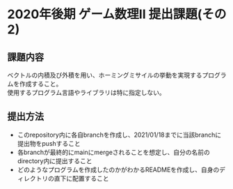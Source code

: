 # 2020年後期 ゲーム数理II 提出課題(その2)
## 課題内容
ベクトルの内積及び外積を用い、ホーミングミサイルの挙動を実現するプログラムを作成すること。  
使用するプログラム言語やライブラリは特に指定しない。

## 提出方法
* このrepository内に各自branchを作成し、2021/01/18までに当該branchに提出物をpushすること
* 各branchが最終的にmainにmergeされることを想定し、自分の名前のdirectory内に提出すること
* どのようなプログラムを作成したのかがわかるREADMEを作成し、自身のディレクトリの直下に配置すること
